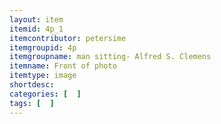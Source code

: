 ```yaml
---
layout: item
itemid: 4p_1
itemcontributor: petersime
itemgroupid: 4p
itemgroupname: man sitting- Alfred S. Clemens
itemname: Front of photo
itemtype: image
shortdesc: 
categories: [  ]
tags: [  ]
---
```







